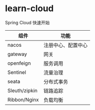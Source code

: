 # learn-cloud
Spring Cloud 快速开始


| 组件            | 功能        |
|---------------|-----------|
| nacos         | 注册中心、配置中心 |
| gateway       | 网关        |
| openfeign     | 服务调用      |
| Sentinel      | 流量治理      |
| seata         | 分布式事务     |
| Sleuth/zipkin | 链路追踪      |
| Ribbon/Nginx  | 负载均衡      |

